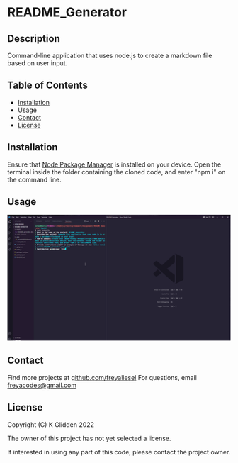# README_Generator

## Description

Command-line application that uses node.js to create a markdown file based on user input.

## Table of Contents

- [Installation](#installation)
- [Usage](#usage)
- [Contact](#contact)
- [License](#license)

## Installation

Ensure that [Node Package Manager](https://www.npmjs.com/) is installed on your device. Open the terminal inside the folder containing the cloned code, and enter "npm i" on the command line.

## Usage

![live demo](./assets/README_generator_demo.gif)

## Contact

Find more projects at [github.com/freyaliesel](https://github.com/freyaliesel)
For questions, email [freyacodes@gmail.com](mailto:freyacodes@gmail.com)

## License

Copyright (C) K Glidden 2022

The owner of this project has not yet selected a license.

If interested in using any part of this code, please contact the project owner.